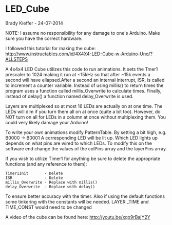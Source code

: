 LED_Cube
========

Brady Kieffer - 24-07-2014

NOTE:  I assume no responsibility for any damage to one's Arduino.
       Make sure you have the correct hardware.
       
I followed this tutorial for making the cube:
  http://www.instructables.com/id/4X4X4-LED-Cube-w-Arduino-Uno/?ALLSTEPS
  
A 4x4x4 LED Cube utilizes this code to run animations. It sets the 
Tmer1 prescaler to 1024 making it run at ~15kHz so that after ~15k 
events a second will have ellapsed.After a second an internal interrupt, 
ISR, is called to increment a counter variable. Instead of using millis()
to return times the program uses a function called millis_Overwrite to 
calculate times. Finally, instead of delay() a function named delay_Overwrite 
is used.

Layers are multiplexed so at most 16 LEDs are actually on at one time. The LEDs 
will dim if you turn them all on at once (quite a bit too). However, do NOT turn 
on all for LEDs in a column at once without multiplexing them. You could very 
likely damage your Arduino!

To write your own animations modify PatternTable. By setting a bit high,
  e.g. B0000 -> B0001 
A corresponding LED will be lit up. Which LED lights up depends on what pins are
wired to which LEDs. To modify this on the software end change the values of the 
colPins array and the layerPins array. 

If you wish to utilize Timer1 for anything be sure to delete the appropriate 
functions (and any reference to them):

    Timer1Init       - Delete
    ISR              - Delete
    millis_Overwrite - Replace with millis()
    delay_Overwrite  - Replace with delay()
    
To ensure better accuracy with the timer. Also if using the default functions 
some tinkering with the constants will be needed. LAYER _TIME and TIME_CONST 
would need to be changed 

A video of the cube can be found here:
  http://youtu.be/xqo9rBajY2Y
